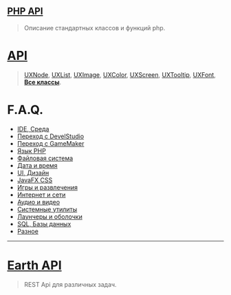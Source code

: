 [PHP API](PHP-API)
---
> Описание стандартных классов и функций php.

[API](API)
===

> [UXNode](UXNode), [UXList](UXList), [UXImage](UXImage), [UXColor](UXColor), [UXScreen](UXScreen), [UXTooltip](UXTooltip), [UXFont](UXFont), [**Все классы**](API).

F.A.Q.
=====

- [IDE, Среда](faq/IDE)
- [Переход с DevelStudio](faq/DevelNext-Migration)
- [Переход с GameMaker](faq/GameMaker-Migration)
- [Язык PHP](faq/PHP-Language)
- [Файловая система](Файловая-система)
- [Дата и время](Дата-и-время)
- [UI, Дизайн](UI,-Дизайн)
- [JavaFX CSS](JavaFX-CSS)
- [Игры и развлечения](Игры-и-развлечения)
- [Интернет и сети](Интернет-и-сети)
- [Аудио и видео](Аудио-и-видео)
- [Системные утилиты](Системные-утилиты)
- [Лаунчеры и оболочки](Лаунчеры-и-оболочки)
- [SQL, Базы данных](SQL,-Базы-данных)
- [Разное](Разное)

---

[Earth API](Earth-API)
===
> REST Api для различных задач.
